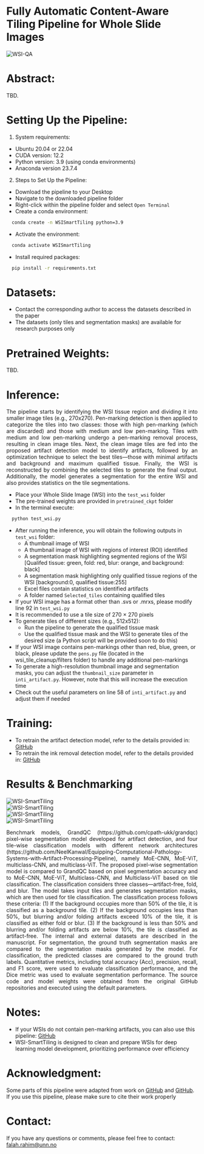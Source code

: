# Fully Automatic Content-Aware Tiling Pipeline for Whole Slide Images 
![WSI-QA](./WSI-QA.bmp)
# Abstract: 
TBD.
# Setting Up the Pipeline:
1. System requirements:
- Ubuntu 20.04 or 22.04
- CUDA version: 12.2
- Python version: 3.9 (using conda environments)
- Anaconda version 23.7.4

2. Steps to Set Up the Pipeline:
- Download the pipeline to your Desktop
- Navigate to the downloaded pipeline folder
- Right-click within the pipeline folder and select `Open Terminal`
- Create a conda environment:
```bash
  conda create -n WSISmartTiling python=3.9
```
- Activate the environment:
```bash
  conda activate WSISmartTiling
```
- Install required packages:
```bash
  pip install -r requirements.txt
```


# Datasets:

- Contact the corresponding author to access the datasets described in the paper
- The datasets (only tiles and segmentation masks) are available for research purposes only

# Pretrained Weights:

TBD.

# Inference:

<p align="justify"> The pipeline starts by identifying the WSI tissue region and dividing it into smaller image tiles (e.g., 270x270). Pen-marking detection is then applied to categorize the tiles into two classes: those with high pen-marking (which are discarded) and those with medium and low pen-marking. Tiles with medium and low pen-marking undergo a pen-marking removal process, resulting in clean image tiles. Next, the clean image tiles are fed into the proposed artifact detection model to identify artifacts, followed by an optimization technique to select the best tiles—those with minimal artifacts and background and maximum qualified tissue. Finally, the WSI is reconstructed by combining the selected tiles to generate the final output. Additionally, the model generates a segmentation for the entire WSI and also provides statistics on the tile segmentations. </p>

- Place your Whole Slide Image (WSI) into the `test_wsi` folder
- The pre-trained weights are provided in `pretrained_ckpt` folder
- In the terminal execute:
```bash
  python test_wsi.py
```
- After running the inference, you will obtain the following outputs in `test_wsi` folder:
  - A thumbnail image of WSI
  - A thumbnail image of WSI with regions of interest (ROI) identified
  - A segmentation mask highlighting segmented regions of the WSI [Qualifed tissue: green, fold: red, blur: orange, and background: black]
  - A segmentation mask highlighting only qualified tissue regions of the WSI [background:0, qualified tissue:255]
  - Excel files contain statistics on identified artifacts
  - A folder named `Selected_tiles` containing qualified tiles
- If your WSI image has a format other than .svs or .mrxs, please modify line 92 in `test_wsi.py`
- It is recommended to use a tile size of 270 × 270 pixels
- To generate tiles of different sizes (e.g., 512x512):
    - Run the pipeline to generate the qualified tissue mask
    - Use the qualified tissue mask and the WSI to generate tiles of the desired size (a Python script will be provided soon to do this)
- If your WSI image contains pen-markings other than red, blue, green, or black, please update the `pens.py` file (located in the wsi_tile_cleanup/filters folder) to handle any additional pen-markings
- To generate a high-resolution thumbnail image and segmentation masks, you can adjust the `thumbnail_size` parameter in `inti_artifact.py`. However, note that this will increase the execution time
- Check out the useful parameters on line 58 of `inti_artifact.py` and adjust them if needed


# Training:

- To retrain the artifact detection model, refer to the details provided in:  [GitHub](https://github.com/Falah-Jabar-Rahim/A-Fully-Automatic-DL-Pipeline-for-WSI-QA)
- To retrain the ink removal detection model, refer to the details provided in: [GitHub](https://github.com/Vishwesh4/Ink-WSI)

# Results & Benchmarking 

![WSI-SmartTiling](Figs/Fig.3.png)  <br />
![WSI-SmartTiling](Figs/Fig.4.png)  <br />
![WSI-SmartTiling](Figs/Fig.5.png) <br />
![WSI-SmartTiling](Figs/Fig.7.png)<br />

<p align="justify"> Benchmark models, GrandQC (https://github.com/cpath-ukk/grandqc) pixel-wise segmentation model developed for artifact detection, and four tile-wise classification models with different network architectures (https://github.com/NeelKanwal/Equipping-Computational-Pathology-Systems-with-Artifact-Processing-Pipeline), namely MoE-CNN, MoE-ViT, multiclass-CNN, and multiclass-ViT. The proposed pixel-wise segmentation model is compared to GrandQC based on pixel segmentation accuracy and to MoE-CNN, MoE-ViT, Multiclass-CNN, and Multiclass-ViT based on tile classification. The classification considers three classes—artifact-free, fold, and blur. The model takes input tiles and generates segmentation masks, which are then used for tile classification. The classification process follows these criteria: (1) If the background occupies more than 50% of the tile, it is classified as a background tile. (2) If the background occupies less than 50%, but blurring and/or folding artifacts exceed 10% of the tile, it is classified as either fold or blur. (3) If the background is less than 50% and blurring and/or folding artifacts are below 10%, the tile is classified as artifact-free. The internal and external datasets are described in the manuscript. For segmentation, the ground truth segmentation masks are compared to the segmentation masks generated by the model. For classification, the predicted classes are compared to the ground truth labels. Quantitative metrics, including total accuracy (Acc), precision, recall, and F1 score, were used to evaluate classification performance, and the Dice metric was used to evaluate segmentation performance. The source code and model weights were obtained from the original GitHub repositories and executed using the default parameters.  </p>

# Notes:

- If your WSIs do not contain pen-marking artifacts, you can also use this pipeline:  [GitHub](https://github.com/Falah-Jabar-Rahim/A-Fully-Automatic-DL-Pipeline-for-WSI-QA)
- WSI-SmartTiling is designed to clean and prepare WSIs for deep learning model development, prioritizing performance over efficiency


# Acknowledgment:

Some parts of this pipeline were adapted from work on [GitHub](https://github.com/pengsl-lab/DHUnet) and  [GitHub](https://github.com/Vishwesh4/Ink-WSI). If you use this pipeline, please make sure to cite their work properly


# Contact: 
If you have any questions or comments, please feel free to contact: falah.rahim@unn.no
